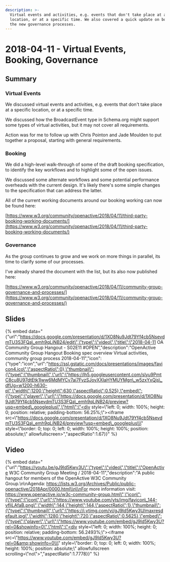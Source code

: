 ```yaml
---
description: >-
  Virtual events and activities, e.g. events that don't take place at a specific
  location, or at a specific time. We also covered a quick update on booking and
  the new governance processes.
---
```


# 2018-04-11 - Virtual Events, Booking, Governance

## Summary

### Virtual Events

We discussed virtual events and activities, e.g. events that don't take place at a specific location, or at a specific time.

We discussed how the BroadcastEvent type in Schema.org might support some types of virtual activities, but it may not cover all requirements.

Action was for me to follow up with Chris Pointon and Jade Moulden to put together a proposal, starting with general requirements.

### Booking

We did a high-level walk-through of some of the draft booking specification, to identify the key workflows and to highlight some of the open issues.

We discussed some alternate workflows and some potential performance overheads with the current design. It's likely there's some simple changes to the specification that can address the latter.

All of the current working documents around our booking working can now be found here:

[https://www.w3.org/community/openactive/2018/04/11/third-party-booking-working-documents/](https://www.w3.org/community/openactive/2018/04/11/third-party-booking-working-documents/)

### Governance

As the group continues to grow and we work on more things in parallel, its time to clarify some of our processes.

I've already shared the document with the list, but its also now published here:

[https://www.w3.org/community/openactive/2018/04/11/community-group-governance-and-processes/](https://www.w3.org/community/openactive/2018/04/11/community-group-governance-and-processes/)

## Slides

{% embed data="{\"url\":\"https://docs.google.com/presentation/d/1XO8Nu9Jdt79Yf4cb5NsevdmTU3S3FQa\_emh9qLiNB24/edit\",\"type\":\"video\",\"title\":\"2018-04-11 OA Community Group Hangout - S02E11 \#OPEN\",\"description\":\"OpenActive Community Group Hangout Booking spec overview Virtual activities, community group process 2018-04-11\",\"icon\":{\"type\":\"icon\",\"url\":\"https://ssl.gstatic.com/docs/presentations/images/favicon4.ico\",\"aspectRatio\":0},\"thumbnail\":{\"type\":\"thumbnail\",\"url\":\"https://lh5.googleusercontent.com/slyu9PmtC8cu8U97dtEtk1Iww6MdMYCv7ai7FvzSJovXXIaHYMUYMgn\_w5zxYxQjs\_dfUg=w1200-h630-p\",\"width\":1200,\"height\":630,\"aspectRatio\":0.525},\"embed\":{\"type\":\"player\",\"url\":\"https://docs.google.com/presentation/d/1XO8Nu9Jdt79Yf4cb5NsevdmTU3S3FQa\_emh9qLiNB24/preview?usp=embed\_googleplus\",\"html\":\"<div style=\\\"left: 0; width: 100%; height: 0; position: relative; padding-bottom: 56.25%;\\\"><iframe src=\\\"https://docs.google.com/presentation/d/1XO8Nu9Jdt79Yf4cb5NsevdmTU3S3FQa\_emh9qLiNB24/preview?usp=embed\_googleplus\\\" style=\\\"border: 0; top: 0; left: 0; width: 100%; height: 100%; position: absolute;\\\" allowfullscreen></iframe></div>\",\"aspectRatio\":1.67}}" %}

## Video

{% embed data="{\"url\":\"https://youtu.be/gJ9Id5Kwy3U\",\"type\":\"video\",\"title\":\"OpenActive W3C Community Group Meeting / 2018-04-11\",\"description\":\"A public hangout for members of the OpenActive W3C Community Group.\\n\\nAgenda: https://lists.w3.org/Archives/Public/public-openactive/2018Apr/0000.html\\n\\nFor more information visit: https://www.openactive.io/w3c-community-group.html\",\"icon\":{\"type\":\"icon\",\"url\":\"https://www.youtube.com/yts/img/favicon\_144-vfliLAfaB.png\",\"width\":144,\"height\":144,\"aspectRatio\":1},\"thumbnail\":{\"type\":\"thumbnail\",\"url\":\"https://i.ytimg.com/vi/gJ9Id5Kwy3U/maxresdefault.jpg\",\"width\":1280,\"height\":720,\"aspectRatio\":0.5625},\"embed\":{\"type\":\"player\",\"url\":\"https://www.youtube.com/embed/gJ9Id5Kwy3U?rel=0&showinfo=0\",\"html\":\"<div style=\\\"left: 0; width: 100%; height: 0; position: relative; padding-bottom: 56.2493%;\\\"><iframe src=\\\"https://www.youtube.com/embed/gJ9Id5Kwy3U?rel=0&amp;showinfo=0\\\" style=\\\"border: 0; top: 0; left: 0; width: 100%; height: 100%; position: absolute;\\\" allowfullscreen scrolling=\\\"no\\\"></iframe></div>\",\"aspectRatio\":1.7778}}" %}


